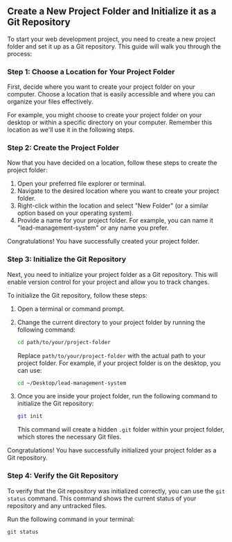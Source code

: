 
## Create a New Project Folder and Initialize it as a Git Repository

To start your web development project, you need to create a new project folder and set it up as a Git repository. This guide will walk you through the process:

### Step 1: Choose a Location for Your Project Folder

First, decide where you want to create your project folder on your computer. Choose a location that is easily accessible and where you can organize your files effectively.

For example, you might choose to create your project folder on your desktop or within a specific directory on your computer. Remember this location as we'll use it in the following steps.

### Step 2: Create the Project Folder

Now that you have decided on a location, follow these steps to create the project folder:

1. Open your preferred file explorer or terminal.
2. Navigate to the desired location where you want to create your project folder.
3. Right-click within the location and select "New Folder" (or a similar option based on your operating system).
4. Provide a name for your project folder. For example, you can name it "lead-management-system" or any name you prefer.

Congratulations! You have successfully created your project folder.

### Step 3: Initialize the Git Repository

Next, you need to initialize your project folder as a Git repository. This will enable version control for your project and allow you to track changes.

To initialize the Git repository, follow these steps:

1. Open a terminal or command prompt.
2. Change the current directory to your project folder by running the following command:

   ```bash
   cd path/to/your/project-folder
   ```

   Replace `path/to/your/project-folder` with the actual path to your project folder. For example, if your project folder is on the desktop, you can use:

   ```bash
   cd ~/Desktop/lead-management-system
   ```

3. Once you are inside your project folder, run the following command to initialize the Git repository:

   ```bash
   git init
   ```

   This command will create a hidden `.git` folder within your project folder, which stores the necessary Git files.

Congratulations! You have successfully initialized your project folder as a Git repository.

### Step 4: Verify the Git Repository

To verify that the Git repository was initialized correctly, you can use the `git status` command. This command shows the current status of your repository and any untracked files.

Run the following command in your terminal:

```bash
git status
```

